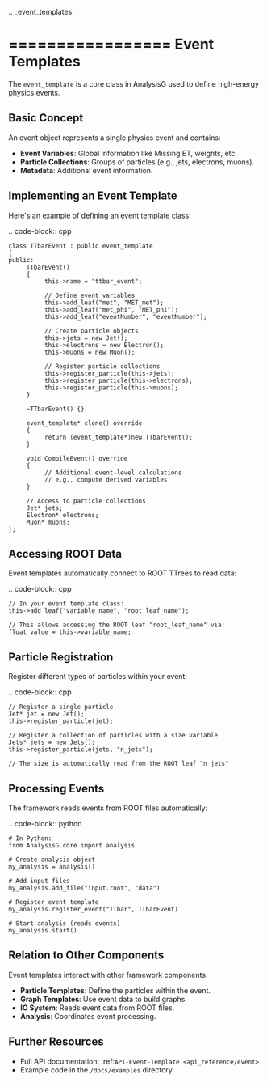 .. _event_templates:

=================
Event Templates
=================

The `event_template` is a core class in AnalysisG used to define high-energy physics events.

Basic Concept
-------------

An event object represents a single physics event and contains:

*   **Event Variables**: Global information like Missing ET, weights, etc.
*   **Particle Collections**: Groups of particles (e.g., jets, electrons, muons).
*   **Metadata**: Additional event information.

Implementing an Event Template
------------------------------

Here's an example of defining an event template class:

.. code-block:: cpp

    class TTbarEvent : public event_template
    {
    public:
         TTbarEvent()
         {
              this->name = "ttbar_event";

              // Define event variables
              this->add_leaf("met", "MET_met");
              this->add_leaf("met_phi", "MET_phi");
              this->add_leaf("eventNumber", "eventNumber");

              // Create particle objects
              this->jets = new Jet();
              this->electrons = new Electron();
              this->muons = new Muon();

              // Register particle collections
              this->register_particle(this->jets);
              this->register_particle(this->electrons);
              this->register_particle(this->muons);
         }

         ~TTbarEvent() {}

         event_template* clone() override
         {
              return (event_template*)new TTbarEvent();
         }

         void CompileEvent() override
         {
              // Additional event-level calculations
              // e.g., compute derived variables
         }

         // Access to particle collections
         Jet* jets;
         Electron* electrons;
         Muon* muons;
    };

Accessing ROOT Data
-------------------

Event templates automatically connect to ROOT TTrees to read data:

.. code-block:: cpp

    // In your event template class:
    this->add_leaf("variable_name", "root_leaf_name");

    // This allows accessing the ROOT leaf "root_leaf_name" via:
    float value = this->variable_name;

Particle Registration
---------------------

Register different types of particles within your event:

.. code-block:: cpp

    // Register a single particle
    Jet* jet = new Jet();
    this->register_particle(jet);

    // Register a collection of particles with a size variable
    Jets* jets = new Jets();
    this->register_particle(jets, "n_jets");

    // The size is automatically read from the ROOT leaf "n_jets"

Processing Events
-----------------

The framework reads events from ROOT files automatically:

.. code-block:: python

    # In Python:
    from AnalysisG.core import analysis

    # Create analysis object
    my_analysis = analysis()

    # Add input files
    my_analysis.add_file("input.root", "data")

    # Register event template
    my_analysis.register_event("TTbar", TTbarEvent)

    # Start analysis (reads events)
    my_analysis.start()

Relation to Other Components
----------------------------

Event templates interact with other framework components:

*   **Particle Templates**: Define the particles within the event.
*   **Graph Templates**: Use event data to build graphs.
*   **IO System**: Reads event data from ROOT files.
*   **Analysis**: Coordinates event processing.

Further Resources
-----------------

*   Full API documentation: :ref:`API-Event-Template <api_reference/event>`
*   Example code in the `/docs/examples` directory.